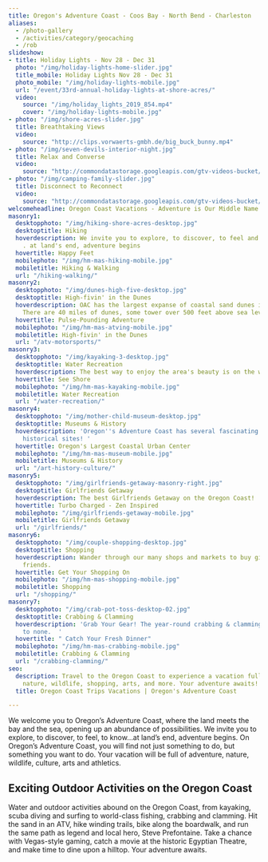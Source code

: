```yaml
---
title: Oregon's Adventure Coast - Coos Bay - North Bend - Charleston
aliases:
  - /photo-gallery
  - /activities/category/geocaching
  - /rob
slideshow:
- title: Holiday Lights - Nov 28 - Dec 31
  photo: "/img/holiday-lights-home-slider.jpg"
  title_mobile: Holiday Lights Nov 28 - Dec 31
  photo_mobile: "/img/holiday-lights-mobile.jpg"
  url: "/event/33rd-annual-holiday-lights-at-shore-acres/"
  video:
    source: "/img/holiday_lights_2019_854.mp4"
    cover: "/img/holiday-lights-mobile.jpg"
- photo: "/img/shore-acres-slider.jpg"
  title: Breathtaking Views
  video:
    source: "http://clips.vorwaerts-gmbh.de/big_buck_bunny.mp4"
- photo: "/img/seven-devils-interior-night.jpg"
  title: Relax and Converse
  video:
    source: "http://commondatastorage.googleapis.com/gtv-videos-bucket/sample/ElephantsDream.mp4"
- photo: "/img/camping-family-slider.jpg"
  title: Disconnect to Reconnect
  video:
    source: "http://commondatastorage.googleapis.com/gtv-videos-bucket/sample/ForBiggerFun.mp4"
welcomeheadline: Oregon Coast Vacations - Adventure is Our Middle Name
masonry1:
  desktopphoto: "/img/hiking-shore-acres-desktop.jpg"
  desktoptitle: Hiking
  hoverdescription: We invite you to explore, to discover, to feel and to know . .
    . at land's end, adventure begins
  hovertitle: Happy Feet
  mobilephoto: "/img/hm-mas-hiking-mobile.jpg"
  mobiletitle: Hiking & Walking
  url: "/hiking-walking/"
masonry2:
  desktopphoto: "/img/dunes-high-five-desktop.jpg"
  desktoptitle: High-fivin' in the Dunes
  hoverdescription: OAC has the largest expanse of coastal sand dunes in North America.
    There are 40 miles of dunes, some tower over 500 feet above sea level.
  hovertitle: Pulse-Pounding Adventure
  mobilephoto: "/img/hm-mas-atving-mobile.jpg"
  mobiletitle: High-fivin' in the Dunes
  url: "/atv-motorsports/"
masonry3:
  desktopphoto: "/img/kayaking-3-desktop.jpg"
  desktoptitle: Water Recreation
  hoverdescription: The best way to enjoy the area's beauty is on the water.
  hovertitle: See Shore
  mobilephoto: "/img/hm-mas-kayaking-mobile.jpg"
  mobiletitle: Water Recreation
  url: "/water-recreation/"
masonry4:
  desktopphoto: "/img/mother-child-museum-desktop.jpg"
  desktoptitle: Museums & History
  hoverdescription: 'Oregon''s Adventure Coast has several fascinating museums and
    historical sites! '
  hovertitle: Oregon's Largest Coastal Urban Center
  mobilephoto: "/img/hm-mas-museum-mobile.jpg"
  mobiletitle: Museums & History
  url: "/art-history-culture/"
masonry5:
  desktopphoto: "/img/girlfriends-getaway-masonry-right.jpg"
  desktoptitle: Girlfriends Getaway
  hoverdescription: The best Girlfriends Getaway on the Oregon Coast!
  hovertitle: Turbo Charged - Zen Inspired
  mobilephoto: "/img/girlfriends-getaway-mobile.jpg"
  mobiletitle: Girlfriends Getaway
  url: "/girlfriends/"
masonry6:
  desktopphoto: "/img/couple-shopping-desktop.jpg"
  desktoptitle: Shopping
  hoverdescription: Wander through our many shops and markets to buy gifts for your
    friends.
  hovertitle: Get Your Shopping On
  mobilephoto: "/img/hm-mas-shopping-mobile.jpg"
  mobiletitle: Shopping
  url: "/shopping/"
masonry7:
  desktopphoto: "/img/crab-pot-toss-desktop-02.jpg"
  desktoptitle: Crabbing & Clamming
  hoverdescription: 'Grab Your Gear! The year-round crabbing & clamming here is second
    to none.  '
  hovertitle: " Catch Your Fresh Dinner"
  mobilephoto: "/img/hm-mas-crabbing-mobile.jpg"
  mobiletitle: Crabbing & Clamming
  url: "/crabbing-clamming/"
seo:
  description: Travel to the Oregon Coast to experience a vacation full of adventure,
    nature, wildlife, shopping, arts, and more. Your adventure awaits!
  title: Oregon Coast Trips Vacations | Oregon's Adventure Coast

---
```

We welcome you to Oregon’s Adventure Coast, where the land meets the bay and the sea, opening up an abundance of possibilities. We invite you to explore, to discover, to feel, to know…at land’s end, adventure begins. On Oregon’s Adventure Coast, you will find not just something to do, but something you want to do. Your vacation will be full of adventure, nature, wildlife, culture, arts and athletics.

## Exciting Outdoor Activities on the Oregon Coast

Water and outdoor activities abound on the Oregon Coast, from kayaking, scuba diving and surfing to world-class fishing, crabbing and clamming. Hit the sand in an ATV, hike winding trails, bike along the boardwalk, and run the same path as legend and local hero, Steve Prefontaine. Take a chance with Vegas-style gaming, catch a movie at the historic Egyptian Theatre, and make time to dine upon a hilltop. Your adventure awaits.